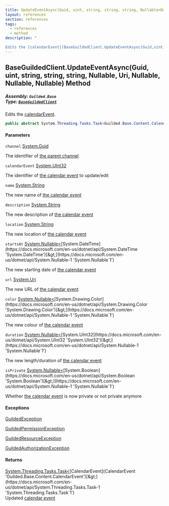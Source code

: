 ```yaml
---
title: UpdateEventAsync(Guid, uint, string, string, string, Nullable<DateTime>, Uri, Nullable<Color>, Nullable<uint>, Nullable<bool>)
layout: references
section: references
tags:
  - references
  - method
description: "

Edits the [calendarEvent](BaseGuildedClient.UpdateEventAsync(Guid,uint,string,string,string,Nullable_DateTime_,Uri,Nullable_Color_,Nullable_uint_,Nullable_bool_)#Guilded.Base.BaseGuildedClient.UpdateEventAsync(Guid,uint,string,string,string,System.Nullable_System.DateTime_,Uri,System.Nullable_Color_,System.Nullable_uint_,System.Nullable_bool_).calendarEvent 'Guilded.Base.BaseGuildedClient.UpdateEventAsync(Guid, uint, string, string, string, System.Nullable<System.DateTime>, Uri, System.Nullable<Color>, System.Nullable<uint>, System.Nullable<bool>).calendarEvent')."
---
```


## BaseGuildedClient.UpdateEventAsync(Guid, uint, string, string, string, Nullable<DateTime>, Uri, Nullable<Color>, Nullable<uint>, Nullable<bool>) Method
##### **Assembly:** `Guilded.Base`<br/>**Type:** [`BaseGuildedClient`](BaseGuildedClient 'Guilded.Base.BaseGuildedClient')

Edits the [calendarEvent](BaseGuildedClient.UpdateEventAsync(Guid,uint,string,string,string,Nullable_DateTime_,Uri,Nullable_Color_,Nullable_uint_,Nullable_bool_)#Guilded.Base.BaseGuildedClient.UpdateEventAsync(Guid,uint,string,string,string,System.Nullable_System.DateTime_,Uri,System.Nullable_Color_,System.Nullable_uint_,System.Nullable_bool_).calendarEvent 'Guilded.Base.BaseGuildedClient.UpdateEventAsync(Guid, uint, string, string, string, System.Nullable<System.DateTime>, Uri, System.Nullable<Color>, System.Nullable<uint>, System.Nullable<bool>).calendarEvent').

```csharp
public abstract System.Threading.Tasks.Task<Guilded.Base.Content.CalendarEvent> UpdateEventAsync(Guid channel, uint calendarEvent, string? name=null, string? description=null, string? location=null, System.Nullable<System.DateTime> startsAt=null, Uri? url=null, System.Nullable<Color> color=null, System.Nullable<uint> duration=null, System.Nullable<bool> isPrivate=null);
```
#### Parameters

<a name='Guilded.Base.BaseGuildedClient.UpdateEventAsync(Guid,uint,string,string,string,System.Nullable_System.DateTime_,Uri,System.Nullable_Color_,System.Nullable_uint_,System.Nullable_bool_).channel'></a>

`channel` [System.Guid](https://docs.microsoft.com/en-us/dotnet/api/System.Guid 'System.Guid')

The identifier of [the parent channel](ServerChannel 'Guilded.Base.Servers.ServerChannel')

<a name='Guilded.Base.BaseGuildedClient.UpdateEventAsync(Guid,uint,string,string,string,System.Nullable_System.DateTime_,Uri,System.Nullable_Color_,System.Nullable_uint_,System.Nullable_bool_).calendarEvent'></a>

`calendarEvent` [System.UInt32](https://docs.microsoft.com/en-us/dotnet/api/System.UInt32 'System.UInt32')

The identifier of [the calendar event](CalendarEvent 'Guilded.Base.Content.CalendarEvent') to update/edit

<a name='Guilded.Base.BaseGuildedClient.UpdateEventAsync(Guid,uint,string,string,string,System.Nullable_System.DateTime_,Uri,System.Nullable_Color_,System.Nullable_uint_,System.Nullable_bool_).name'></a>

`name` [System.String](https://docs.microsoft.com/en-us/dotnet/api/System.String 'System.String')

The new name of [the calendar event](CalendarEvent 'Guilded.Base.Content.CalendarEvent')

<a name='Guilded.Base.BaseGuildedClient.UpdateEventAsync(Guid,uint,string,string,string,System.Nullable_System.DateTime_,Uri,System.Nullable_Color_,System.Nullable_uint_,System.Nullable_bool_).description'></a>

`description` [System.String](https://docs.microsoft.com/en-us/dotnet/api/System.String 'System.String')

The new description of [the calendar event](CalendarEvent 'Guilded.Base.Content.CalendarEvent')

<a name='Guilded.Base.BaseGuildedClient.UpdateEventAsync(Guid,uint,string,string,string,System.Nullable_System.DateTime_,Uri,System.Nullable_Color_,System.Nullable_uint_,System.Nullable_bool_).location'></a>

`location` [System.String](https://docs.microsoft.com/en-us/dotnet/api/System.String 'System.String')

The new location of [the calendar event](CalendarEvent 'Guilded.Base.Content.CalendarEvent')

<a name='Guilded.Base.BaseGuildedClient.UpdateEventAsync(Guid,uint,string,string,string,System.Nullable_System.DateTime_,Uri,System.Nullable_Color_,System.Nullable_uint_,System.Nullable_bool_).startsAt'></a>

`startsAt` [System.Nullable&lt;](https://docs.microsoft.com/en-us/dotnet/api/System.Nullable-1 'System.Nullable`1')[System.DateTime](https://docs.microsoft.com/en-us/dotnet/api/System.DateTime 'System.DateTime')[&gt;](https://docs.microsoft.com/en-us/dotnet/api/System.Nullable-1 'System.Nullable`1')

The new starting date of [the calendar event](CalendarEvent 'Guilded.Base.Content.CalendarEvent')

<a name='Guilded.Base.BaseGuildedClient.UpdateEventAsync(Guid,uint,string,string,string,System.Nullable_System.DateTime_,Uri,System.Nullable_Color_,System.Nullable_uint_,System.Nullable_bool_).url'></a>

`url` [System.Uri](https://docs.microsoft.com/en-us/dotnet/api/System.Uri 'System.Uri')

The new URL of [the calendar event](CalendarEvent 'Guilded.Base.Content.CalendarEvent')

<a name='Guilded.Base.BaseGuildedClient.UpdateEventAsync(Guid,uint,string,string,string,System.Nullable_System.DateTime_,Uri,System.Nullable_Color_,System.Nullable_uint_,System.Nullable_bool_).color'></a>

`color` [System.Nullable&lt;](https://docs.microsoft.com/en-us/dotnet/api/System.Nullable-1 'System.Nullable`1')[System.Drawing.Color](https://docs.microsoft.com/en-us/dotnet/api/System.Drawing.Color 'System.Drawing.Color')[&gt;](https://docs.microsoft.com/en-us/dotnet/api/System.Nullable-1 'System.Nullable`1')

The new colour of [the calendar event](CalendarEvent 'Guilded.Base.Content.CalendarEvent')

<a name='Guilded.Base.BaseGuildedClient.UpdateEventAsync(Guid,uint,string,string,string,System.Nullable_System.DateTime_,Uri,System.Nullable_Color_,System.Nullable_uint_,System.Nullable_bool_).duration'></a>

`duration` [System.Nullable&lt;](https://docs.microsoft.com/en-us/dotnet/api/System.Nullable-1 'System.Nullable`1')[System.UInt32](https://docs.microsoft.com/en-us/dotnet/api/System.UInt32 'System.UInt32')[&gt;](https://docs.microsoft.com/en-us/dotnet/api/System.Nullable-1 'System.Nullable`1')

The new length/duration of [the calendar event](CalendarEvent 'Guilded.Base.Content.CalendarEvent')

<a name='Guilded.Base.BaseGuildedClient.UpdateEventAsync(Guid,uint,string,string,string,System.Nullable_System.DateTime_,Uri,System.Nullable_Color_,System.Nullable_uint_,System.Nullable_bool_).isPrivate'></a>

`isPrivate` [System.Nullable&lt;](https://docs.microsoft.com/en-us/dotnet/api/System.Nullable-1 'System.Nullable`1')[System.Boolean](https://docs.microsoft.com/en-us/dotnet/api/System.Boolean 'System.Boolean')[&gt;](https://docs.microsoft.com/en-us/dotnet/api/System.Nullable-1 'System.Nullable`1')

Whether [the calendar event](CalendarEvent 'Guilded.Base.Content.CalendarEvent') is now private or not private anymore

#### Exceptions

[GuildedException](GuildedException 'Guilded.Base.GuildedException')

[GuildedPermissionException](GuildedPermissionException 'Guilded.Base.GuildedPermissionException')

[GuildedResourceException](GuildedResourceException 'Guilded.Base.GuildedResourceException')

[GuildedAuthorizationException](GuildedAuthorizationException 'Guilded.Base.GuildedAuthorizationException')

#### Returns
[System.Threading.Tasks.Task&lt;](https://docs.microsoft.com/en-us/dotnet/api/System.Threading.Tasks.Task-1 'System.Threading.Tasks.Task`1')[CalendarEvent](CalendarEvent 'Guilded.Base.Content.CalendarEvent')[&gt;](https://docs.microsoft.com/en-us/dotnet/api/System.Threading.Tasks.Task-1 'System.Threading.Tasks.Task`1')  
Updated [calendar event](CalendarEvent 'Guilded.Base.Content.CalendarEvent')